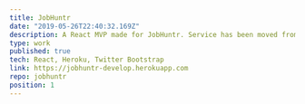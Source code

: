 ```yaml
---
title: JobHuntr
date: "2019-05-26T22:40:32.169Z"
description: A React MVP made for JobHuntr. Service has been moved from this 'version' to the live Vue-implementation at [url]https://jobhuntr.io[/url]. Backend was designed with PHP.
type: work
published: true
tech: React, Heroku, Twitter Bootstrap
link: https://jobhuntr-develop.herokuapp.com
repo: jobhuntr
position: 1
---
```

